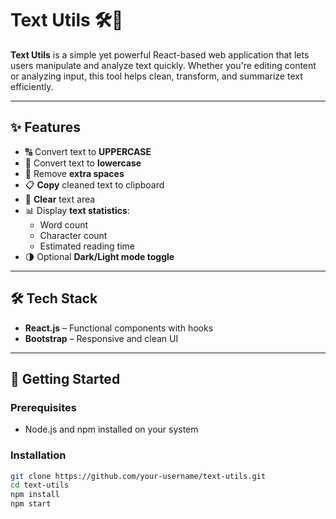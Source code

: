 # Text Utils 🛠️📝

**Text Utils** is a simple yet powerful React-based web application that lets users manipulate and analyze text quickly. 
Whether you're editing content or analyzing input, this tool helps clean, transform, and summarize text efficiently.

---

## ✨ Features

- 🔠 Convert text to **UPPERCASE**
- 🔡 Convert text to **lowercase**
- 🧹 Remove **extra spaces**
- 📋 **Copy** cleaned text to clipboard
- 🧼 **Clear** text area
- 📊 Display **text statistics**:
  - Word count
  - Character count
  - Estimated reading time
- 🌗 Optional **Dark/Light mode toggle**

---

## 🛠️ Tech Stack

- **React.js** – Functional components with hooks
- **Bootstrap** – Responsive and clean UI

---

## 🚀 Getting Started

### Prerequisites

- Node.js and npm installed on your system

### Installation

```bash
git clone https://github.com/your-username/text-utils.git
cd text-utils
npm install
npm start
